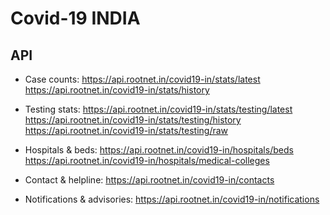 # Covid-19 INDIA

## API

- Case counts:
        https://api.rootnet.in/covid19-in/stats/latest
        https://api.rootnet.in/covid19-in/stats/history

- Testing stats:
        https://api.rootnet.in/covid19-in/stats/testing/latest
        https://api.rootnet.in/covid19-in/stats/testing/history
        https://api.rootnet.in/covid19-in/stats/testing/raw

- Hospitals & beds:
        https://api.rootnet.in/covid19-in/hospitals/beds
        https://api.rootnet.in/covid19-in/hospitals/medical-colleges

- Contact & helpline: https://api.rootnet.in/covid19-in/contacts
  
- Notifications & advisories: https://api.rootnet.in/covid19-in/notifications
